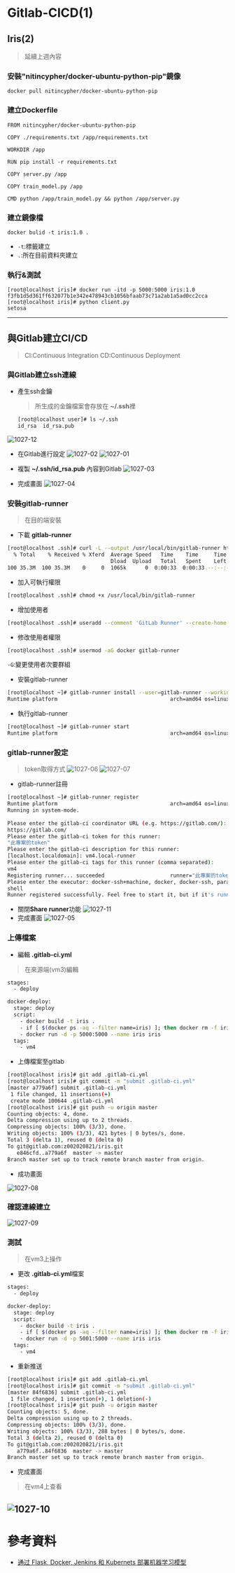 # Gitlab-CICD(1)

## Iris(2)
>延續上週內容

### 安裝"nitincypher/docker-ubuntu-python-pip"鏡像
```
docker pull nitincypher/docker-ubuntu-python-pip
```
### 建立Dockerfile
```
FROM nitincypher/docker-ubuntu-python-pip

COPY ./requirements.txt /app/requirements.txt

WORKDIR /app

RUN pip install -r requirements.txt

COPY server.py /app

COPY train_model.py /app

CMD python /app/train_model.py && python /app/server.py

```
### 建立鏡像檔
```
docker bulid -t iris:1.0 .
```
* `-t`:標籤建立
* `.`:所在目前資料夾建立
### 執行&測試
```
[root@localhost iris]# docker run -itd -p 5000:5000 iris:1.0
f3fb1d5d361ff632077b1e342e478943cb1056bfaab73c71a2ab1a5ad0cc2cca
[root@localhost iris]# python client.py 
setosa
```
---
## 與Gitlab建立CI/CD
> CI:Continuous Integration
> CD:Continuous Deployment
### 與Gitlab建立ssh連線
* 產生ssh金鑰
  > 所生成的金鑰檔案會存放在 **~/.ssh**裡
    ```sh
    [root@localhost user]# ls ~/.ssh
    id_rsa  id_rsa.pub
    ```

![1027-12](./img/20201027/1027-12.png)

* 在Gitlab進行設定
![1027-02](./img/20201027/1027-02.png)
![1027-01](./img/20201027/1027-01.png)

* 複製 **~/.ssh/id_rsa.pub** 內容到Gitlab
![1027-03](./img/20201027/1027-03.png)
* 完成畫面
![1027-04](./img/20201027/1027-04.png)

### 安裝gitlab-runner
>在目的端安裝
* 下載 **gitlab-runner**
```sh
[root@localhost .ssh]# curl -L --output /usr/local/bin/gitlab-runner https://gitlab-runner-downloads.s3.amazonaws.com/latest/binaries/gitlab-runner-linux-amd64
  % Total    % Received % Xferd  Average Speed   Time    Time     Time  Current
                                 Dload  Upload   Total   Spent    Left  Speed
100 35.3M  100 35.3M    0     0  1065k      0  0:00:33  0:00:33 --:--:-- 1375k

```
* 加入可執行權限
```sh
[root@localhost .ssh]# chmod +x /usr/local/bin/gitlab-runner
```
* 增加使用者
```sh
[root@localhost .ssh]# useradd --comment 'GitLab Runner' --create-home gitlab-runner --shell /bin/bash
```
* 修改使用者權限
```sh
[root@localhost .ssh]# usermod -aG docker gitlab-runner
```
`-G`:變更使用者次要群組

* 安裝gitlab-runner
```sh
[root@localhost ~]# gitlab-runner install --user=gitlab-runner --working-directory=/home/gitlab-runner
Runtime platform                                    arch=amd64 os=linux pid=4944 revision=ece86343 version=13.5.0
```
* 執行gitlab-runner
```sh
[root@localhost ~]# gitlab-runner start
Runtime platform                                    arch=amd64 os=linux pid=5000 revision=ece86343 version=13.5.0
```
### gitlab-runner設定
> token取得方式
    ![1027-06](./img/20201027/1027-06.png)
    ![1027-07](./img/20201027/1027-07.png)

* gitlab-runner註冊
```sh
[root@localhost ~]# gitlab-runner register
Runtime platform                                    arch=amd64 os=linux pid=5447 revision=ece86343 version=13.5.0
Running in system-mode.                            
                                                   
Please enter the gitlab-ci coordinator URL (e.g. https://gitlab.com/):
https://gitlab.com/
Please enter the gitlab-ci token for this runner:
"此專案的token"
Please enter the gitlab-ci description for this runner:
[localhost.localdomain]: vm4.local-runner
Please enter the gitlab-ci tags for this runner (comma separated):
vm4
Registering runner... succeeded                     runner="此專案的token"
Please enter the executor: docker-ssh+machine, docker, docker-ssh, parallels, virtualbox, kubernetes, custom, shell, ssh, docker+machine:
shell
Runner registered successfully. Feel free to start it, but if it's running already the config should be automatically reloaded! 

```
* 關閉**Share runner**功能
![1027-11](./img/20201027/1027-11.png)
* 完成畫面
![1027-05](./img/20201027/1027-05.png)

### 上傳檔案
* 編輯 **.gitlab-ci.yml**
> 在來源端(vm3)編輯
```sh
stages:
  - deploy

docker-deploy:
  stage: deploy
  script:
    - docker build -t iris .
    - if [ $(docker ps -aq --filter name=iris) ]; then docker rm -f iris; fi
    - docker run -d -p 5000:5000 --name iris iris
  tags:
    - vm4
```
* 上傳檔案至gitlab
```sh
[root@localhost iris]# git add .gitlab-ci.yml
[root@localhost iris]# git commit -m "submit .gitlab-ci.yml"
[master a779a6f] submit .gitlab-ci.yml
 1 file changed, 11 insertions(+)
 create mode 100644 .gitlab-ci.yml
[root@localhost iris]# git push -u origin master
Counting objects: 4, done.
Delta compression using up to 2 threads.
Compressing objects: 100% (3/3), done.
Writing objects: 100% (3/3), 421 bytes | 0 bytes/s, done.
Total 3 (delta 1), reused 0 (delta 0)
To git@gitlab.com:z002020821/iris.git
   e846cfd..a779a6f  master -> master
Branch master set up to track remote branch master from origin.
```
* 成功畫面

![1027-08](./img/20201027/1027-08.png)

### 確認連線建立

![1027-09](./img/20201027/1027-09.png)

### 測試
>在vm3上操作
* 更改 **.gitlab-ci.yml**檔案
```sh
stages:
  - deploy

docker-deploy:
  stage: deploy
  script:
    - docker build -t iris .
    - if [ $(docker ps -aq --filter name=iris) ]; then docker rm -f iris; fi
    - docker run -d -p 5001:5000 --name iris iris
  tags:
    - vm4
```
* 重新推送
```sh
[root@localhost iris]# git add .gitlab-ci.yml
[root@localhost iris]# git commit -m "submit .gitlab-ci.yml"
[master 84f6836] submit .gitlab-ci.yml
 1 file changed, 1 insertion(+), 1 deletion(-)
[root@localhost iris]# git push -u origin master
Counting objects: 5, done.
Delta compression using up to 2 threads.
Compressing objects: 100% (3/3), done.
Writing objects: 100% (3/3), 288 bytes | 0 bytes/s, done.
Total 3 (delta 2), reused 0 (delta 0)
To git@gitlab.com:z002020821/iris.git
   a779a6f..84f6836  master -> master
Branch master set up to track remote branch master from origin.
```
* 完成畫面
> 在vm4上查看 

![1027-10](./img/20201027/1027-10.png)
---
# 參考資料
* [通过 Flask, Docker, Jenkins 和 Kubernets 部署机器学习模型](http://wulc.me/2019/04/19/%E9%80%9A%E8%BF%87%20Flask,%20Docker,%20Jenkins%20%E5%92%8C%20Kubernets%20%E9%83%A8%E7%BD%B2%E6%9C%BA%E5%99%A8%E5%AD%A6%E4%B9%A0%E6%A8%A1%E5%9E%8B/)
